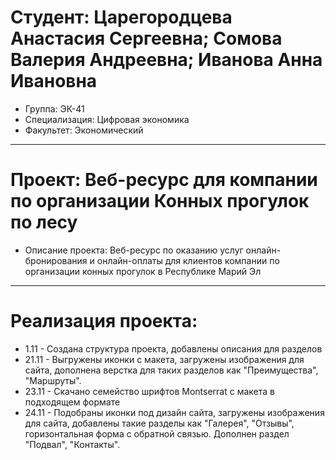 # Студент: Царегородцева Анастасия Сергеевна; Сомова Валерия Андреевна; Иванова Анна Ивановна
- Группа: ЭК-41
- Специализация: Цифровая экономика
- Факультет: Экономический
---
# Проект: Веб-ресурс для компании по организации Конных прогулок по лесу
- Описание проекта: Веб-ресурс по оказанию услуг онлайн-бронирования и онлайн-оплаты для клиентов компании по организации конных прогулок в Республике Марий Эл
---
# Реализация проекта:
- 1.11 - Создана структура проекта, добавлены описания для разделов
- 21.11 - Выгружены иконки с макета, загружены изображения для сайта, дополнена верстка для таких разделов как "Преимущества", "Маршруты".
- 23.11 - Скачано семейство шрифтов Montserrat с макета в подходящем формате
- 24.11 - Подобраны иконки под дизайн сайта, загружены изображения для сайта, добавлены такие разделы как "Галерея", "Отзывы", горизонтальная форма с обратной связью. Дополнен раздел "Подвал", "Контакты".
